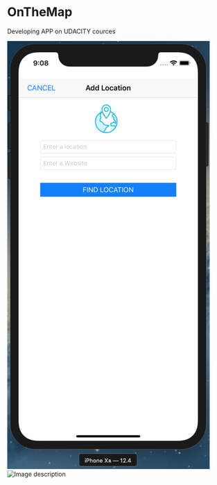 # OnTheMap
Developing APP on UDACITY cources

![Image description](1.png)
![Image description](2.png)
